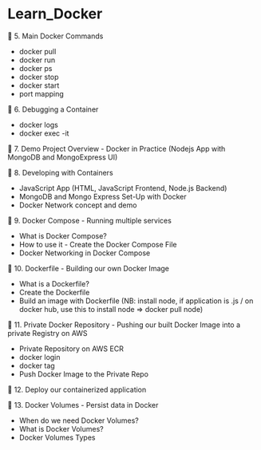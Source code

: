 # Learn_Docker

🚀 5. Main Docker Commands
* docker pull
* docker run
* docker ps
* docker stop
* docker start
* port mapping

🚀 6. Debugging a Container
* docker logs
* docker exec -it

🚀  7. Demo Project Overview - Docker in Practice (Nodejs App with MongoDB and MongoExpress UI)

🚀 8. Developing with Containers 
* JavaScript App (HTML, JavaScript Frontend, Node.js Backend)
* MongoDB and Mongo Express Set-Up with Docker
* Docker Network concept and demo

🚀  9. Docker Compose - Running multiple services
* What is Docker Compose?
* How to use it - Create the Docker Compose File
* Docker Networking in Docker Compose

🚀 10. Dockerfile - Building our own Docker Image
* What is a Dockerfile?
* Create the Dockerfile
* Build an image with Dockerfile (NB: install node, if application is .js / on docker hub, use this to install node => docker pull node)

🚀 11. Private Docker Repository - Pushing our built Docker Image into a private Registry on AWS
* Private Repository on AWS ECR
* docker login
* docker tag
* Push Docker Image to the Private Repo

🚀 12. Deploy our containerized application

🚀 13. Docker Volumes - Persist data in Docker
* When do we need Docker Volumes?
* What is Docker Volumes?
* Docker Volumes Types

